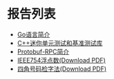 报告列表
========

- [Go语言简介](http://go-talks.appspot.com/github.com/chai2010/talks/chai2010-golang-intro.slide)
- [C++迷你单元测试和基准测试库](http://go-talks.appspot.com/github.com/chai2010/talks/chai2010-cc-mini-test-intro.slide)
- [Protobuf-RPC简介](http://go-talks.appspot.com/github.com/chai2010/talks/chai2010-protorpc-intro.slide)
- [IEEE754浮点数(Download PDF)](https://github.com/chai2010/talks/blob/master/IEEE754%E6%B5%AE%E7%82%B9%E6%95%B0.pdf?raw=true)
- [四角号码检字法(Download PDF)](https://github.com/chai2010/talks/blob/master/%E5%9B%9B%E8%A7%92%E5%8F%B7%E7%A0%81%E6%A3%80%E5%AD%97%E6%B3%95.pdf?raw=true)
